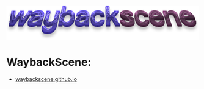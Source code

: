 ![alt text](wbs.png "WBS")

# WaybackScene:
- [waybackscene.github.io](https://waybackscene.github.io/)
